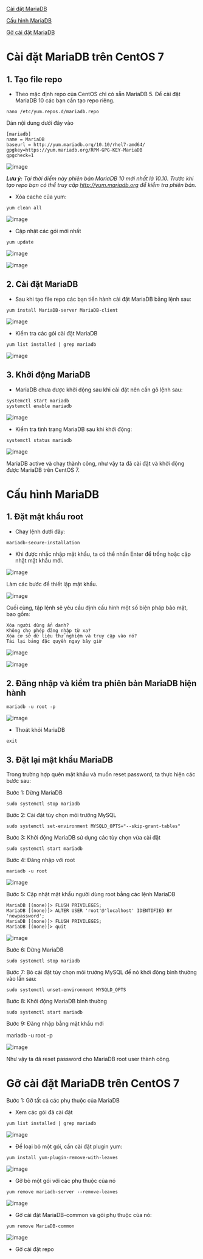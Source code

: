 [Cài đặt MariaDB](#caidat)

[Cấu hình MariaDB](#cauhinh)

[Gỡ cài đặt MariaDB](#go)

<a name="caidat"></a>
# Cài đặt MariaDB trên CentOS 7

## 1. Tạo file repo

- Theo mặc định repo của CentOS chỉ có sẵn MariaDB 5. Để cài đặt MariaDB 10 các bạn cần tạo repo riêng.

```
nano /etc/yum.repos.d/mariadb.repo
```

Dán nội dung dưới đây vào

```
[mariadb]
name = MariaDB
baseurl = http://yum.mariadb.org/10.10/rhel7-amd64/
gpgkey=https://yum.mariadb.org/RPM-GPG-KEY-MariaDB
gpgcheck=1
```

![image](https://user-images.githubusercontent.com/111716161/190969958-412d3f6a-2b1c-49b5-83c1-27e23b2509fe.png)

***Lưu ý:*** *Tại thời điểm này phiên bản MariaDB 10 mới nhất là 10.10. Trước khi tạo repo bạn có thể truy cập http://yum.mariadb.org để kiểm tra phiên bản.*

- Xóa cache của yum:

```
yum clean all
```
![image](https://user-images.githubusercontent.com/111716161/190965601-17bb6d5e-c4eb-46f8-bc1f-7971e67b3482.png)

- Cập nhật các gói mới nhất

```
yum update
```

![image](https://user-images.githubusercontent.com/111716161/190965980-92c20400-15ef-4b4d-94aa-12076522ecc4.png)

![image](https://user-images.githubusercontent.com/111716161/190966283-5ed31d81-1dce-4739-aa22-ae9bf65b1bfb.png)

## 2. Cài đặt MariaDB

- Sau khi tạo file repo các bạn tiến hành cài đặt MariaDB bằng lệnh sau:

```
yum install MariaDB-server MariaDB-client
```

![image](https://user-images.githubusercontent.com/111716161/190968959-225e5c28-6ee3-46ab-9f05-52bea45d2bcc.png)

- Kiểm tra các gói cài đặt MariaDB

```
yum list installed | grep mariadb
```

![image](https://user-images.githubusercontent.com/111716161/190969835-626c9d46-e758-48f9-bbed-11b313ea67ef.png)

## 3. Khởi động MariaDB

- MariaDB chưa được khởi động sau khi cài đặt nên cần gõ lệnh sau:

```
systemctl start mariadb
systemctl enable mariadb
```

![image](https://user-images.githubusercontent.com/111716161/190969562-2ae26324-a79d-4936-bf95-d98e96a61a81.png)

- Kiểm tra tình trạng MariaDB sau khi khởi động:

```
systemctl status mariadb
```

![image](https://user-images.githubusercontent.com/111716161/190969675-4972eef8-8e06-46a1-90fc-b3eba1ee7e71.png)

MariaDB active và chạy thành công, như vậy ta đã cài đặt và khởi động được MariaDB trên CentOS 7.

<a name="cauhinh"></a>
# Cấu hình MariaDB

## 1. Đặt mật khẩu root

- Chạy lệnh dưới đây:

```
mariadb-secure-installation
```

- Khi được nhắc nhập mật khẩu, ta có thể nhấn Enter để trống hoặc cập nhật mật khẩu mới.

![image](https://user-images.githubusercontent.com/111716161/190971327-a2fcc1b5-0203-4e0c-b712-6580835b81df.png)

Làm các bước để thiết lập mật khẩu. 

![image](https://user-images.githubusercontent.com/111716161/190971573-7f7a31fd-9f1d-4fa0-9f67-20005a5fa75a.png)

Cuối cùng, tập lệnh sẽ yêu cầu định cấu hình một số biện pháp bảo mật, bao gồm:
```
Xóa người dùng ẩn danh?
Không cho phép đăng nhập từ xa?
Xóa cơ sở dữ liệu thử nghiệm và truy cập vào nó?
Tải lại bảng đặc quyền ngay bây giờ
```

![image](https://user-images.githubusercontent.com/111716161/190971849-289288db-8bb8-4439-9916-89da753c023f.png)

![image](https://user-images.githubusercontent.com/111716161/190972187-f43282ce-ab50-46eb-8896-107c78270675.png)

## 2. Đăng nhập và kiểm tra phiên bản MariaDB hiện hành

```
mariadb -u root -p
```

![image](https://user-images.githubusercontent.com/111716161/190972586-9083f972-2546-4fe2-9fcf-42c0e292827c.png)

- Thoát khỏi MariaDB

```
exit
```

## 3. Đặt lại mật khẩu MariaDB

Trong trường hợp quên mật khẩu và muốn reset password, ta thực hiện các bước sau:

Bước 1: Dừng MariaDB

```
sudo systemctl stop mariadb
```

Bước 2: Cài đặt tùy chọn môi trường MySQL

```
sudo systemctl set-environment MYSQLD_OPTS="--skip-grant-tables"
```

Bước 3: Khởi động MariaDB sử dụng các tùy chọn vừa cài đặt

```
sudo systemctl start mariadb
```

Bước 4: Đăng nhập với root

```
mariadb -u root
```

![image](https://user-images.githubusercontent.com/111716161/191159860-a011a0b9-796d-4a4c-afe6-a9f9e848d91f.png)

Bước 5: Cập nhật mật khẩu người dùng root bằng các lệnh MariaDB

```
MariaDB [(none)]> FLUSH PRIVILEGES;
MariaDB [(none)]> ALTER USER 'root'@'localhost' IDENTIFIED BY 'newpassword';
MariaDB [(none)]> FLUSH PRIVILEGES;
MariaDB [(none)]> quit
```

![image](https://user-images.githubusercontent.com/111716161/191160657-e5074ba3-543a-4527-9fce-18c51f933a2f.png)

Bước 6: Dừng MariaDB
```
sudo systemctl stop mariadb
```

Bước 7: Bỏ cài đặt tùy chọn môi trường MySQL để nó khởi động bình thường vào lần sau:

```
sudo systemctl unset-environment MYSQLD_OPTS
```

Bước 8: Khởi động MariaDB bình thường

```
sudo systemctl start mariadb
```

Bước 9: Đăng nhập bằng mật khẩu mới

mariadb -u root -p

![image](https://user-images.githubusercontent.com/111716161/191161158-df5b53fc-90dd-4199-a106-c8bcc11855ee.png)
 
Như vậy ta đã reset password cho MariaDB root user thành công.

<a name="go"></a>
# Gỡ cài đặt MariaDB trên CentOS 7

Bước 1: Gỡ tất cả các phụ thuộc của MariaDB

- Xem các gói đã cài đặt

```
yum list installed | grep mariadb
```

![image](https://user-images.githubusercontent.com/111716161/191161741-df9ecbe8-93b4-4b46-bcc2-4c021a7338c2.png)

- Để loại bỏ một gói, cần cài đặt plugin yum:
```
yum install yum-plugin-remove-with-leaves
```

![image](https://user-images.githubusercontent.com/111716161/191162545-a882cbaa-ee0f-4894-bb07-006ff7fd8ff8.png)

- Gỡ bỏ một gói với các phụ thuộc của nó

```
yum remove mariadb-server --remove-leaves
```

![image](https://user-images.githubusercontent.com/111716161/191162783-6ee3d0a9-fc29-4f31-88c5-1688d99e1a63.png)

- Gỡ cài đặt MariaDB-common và gói phụ thuộc của nó:

```
yum remove MariaDB-common
```

![image](https://user-images.githubusercontent.com/111716161/191163192-91265fa1-3c46-455b-92f6-ab84f4605a18.png)

- Gỡ cài đặt repo

```

```

